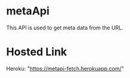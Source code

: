 # metaApi
This API is used to get meta data from the URL.

# Hosted Link

Heroku: "https://metapi-fetch.herokuapp.com/"
